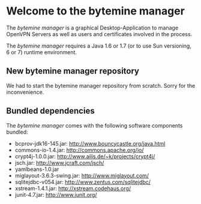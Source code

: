 # Welcome to the bytemine manager

The *bytemine manager* is a graphical Desktop-Application
to manage OpenVPN Servers as well as users and certificates
involved in the process.

The *bytemine manager* requires a Java 1.6 or 1.7 (or to use Sun
versioning, 6 or 7) runtime environment.

## New bytemine manager repository

We had to start the bytemine manager repository from scratch. Sorry for the 
inconvenience.

## Bundled dependencies

The *bytemine manager* comes with the following software components
bundled:

* bcprov-jdk16-145.jar: http://www.bouncycastle.org/java.html
* commons-io-1.4.jar: http://commons.apache.org/io/
* crypt4j-1.0.0.jar: http://www.ailis.de/~k/projects/crypt4j/
* jsch.jar: http://www.jcraft.com/jsch/
* yamlbeans-1.0.jar
* miglayout-3.6.3-swing.jar: http://www.miglayout.com/
* sqlitejdbc-v054.jar: http://www.zentus.com/sqlitejdbc/
* xstream-1.4.1.jar: http://xstream.codehaus.org/
* junit-4.7.jar: http://www.junit.org/
